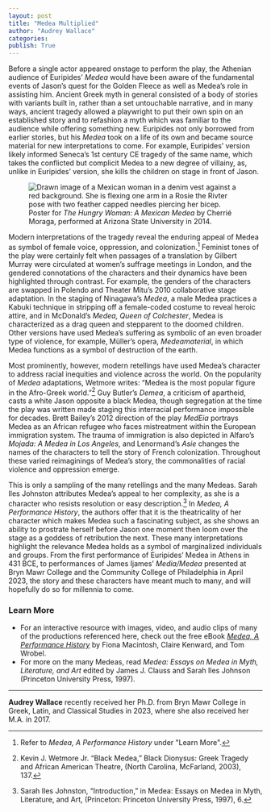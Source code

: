 ```yaml
---
layout: post
title: "Medea Multiplied"
author: "Audrey Wallace"
categories: 
publish: True
---
```


Before a single actor appeared onstage to perform the play, the Athenian audience of Euripides’ *Medea* would have been aware of the fundamental events of Jason’s quest for the Golden Fleece as well as Medea’s role in assisting him. Ancient Greek myth in general consisted of a body of stories with variants built in, rather than a set untouchable narrative, and in many ways, ancient tragedy allowed a playwright to put their own spin on an established story and to refashion a myth which was familiar to the audience while offering something new. Euripides not only borrowed from earlier stories, but his *Medea* took on a life of its own and became source material for new interpretations to come. For example, Euripides’ version likely informed Seneca’s 1st century CE tragedy of the same name, which takes the conflicted but complicit Medea to a new degree of villainy, as, unlike in Euripides’ version, she kills the children on stage in front of Jason.

<figure>
  <img src="{{ site.baseurl }}/assets/images/blog3_poster.jpg" alt="Drawn image of a Mexican woman in a denim vest against a red background. She is flexing one arm in a Rosie the Rivter pose with two feather capped needles piercing her bicep."/>
  <figcaption>Poster for <em>The Hungry Woman: A Mexican Medea</em> by Cherrié Moraga, performed at Arizona State University in 2014.</figcaption>
</figure>

Modern interpretations of the tragedy reveal the enduring appeal of Medea as symbol of female voice, oppression, and colonization.[^1]  Feminist tones of the play were certainly felt when passages of a translation by Gilbert Murray were circulated at women’s suffrage meetings in London, and the gendered connotations of the characters and their dynamics have been highlighted through contrast. For example, the genders of the characters are swapped in Polendo and Theater Mitu’s 2010 collaborative stage adaptation. In the staging of Ninagawa’s *Medea*, a male Medea practices a Kabuki technique in stripping off a female-coded costume to reveal heroic attire, and in McDonald’s *Medea, Queen of Colchester*, Medea is characterized as a drag queen and stepparent to the doomed children. Other versions have used Medea’s suffering as symbolic of an even broader type of violence, for example, Müller’s opera, *Medeamaterial*, in which Medea functions as a symbol of destruction of the earth.

[^1]:Refer to *Medea, A Performance History* under "Learn More".

Most prominently, however, modern retellings have used Medea’s character to address racial inequities and violence across the world. On the popularity of *Medea* adaptations, Wetmore writes: “Medea is the most popular figure in the Afro-Greek world.”[^2]  Guy Butler’s *Demea*, a criticism of apartheid, casts a white Jason opposite a black Medea, though segregation at the time the play was written made staging this interracial performance impossible for decades. Brett Bailey’s 2012 direction of the play *MedEia* portrays Medea as an African refugee who faces mistreatment within the European immigration system. The trauma of immigration is also depicted in Alfaro’s *Mojada: A Medea in Los Angeles*, and Lenormand’s *Asie* changes the names of the characters to tell the story of French colonization. Throughout these varied reimaginings of Medea’s story, the commonalities of racial violence and oppression emerge.

[^2]:Kevin J. Wetmore Jr. “Black Medea,” Black Dionysus: Greek Tragedy and African American Theatre, (North Carolina, McFarland, 2003), 137.

This is only a sampling of the many retellings and the many Medeas. Sarah Iles Johnston attributes Medea’s appeal to her complexity, as she is a character who resists resolution or easy description.[^3]  In *Medea, A Performance History*, the authors offer that it is the theatricality of her character which makes Medea such a fascinating subject, as she shows an ability to prostrate herself before Jason one moment then loom over the stage as a goddess of retribution the next. These many interpretations highlight the relevance Medea holds as a symbol of marginalized individuals and groups. From the first performance of Euripides’ Medea in Athens in 431 BCE, to performances of James Ijames’ *Media/Medea* presented at Bryn Mawr College and the Community College of Philadelphia in April 2023, the story and these characters have meant much to many, and will hopefully do so for millennia to come.

[^3]:Sarah Iles Johnston, “Introduction,” in Medea: Essays on Medea in Myth, Literature, and Art, (Princeton: Princeton University Press, 1997), 6.

### Learn More
- For an interactive resource with images, video, and audio clips of many of the productions referenced here, check out the free eBook [*Medea, A Performance History*](https://books.apple.com/us/book/medea-a-performance-history/id1085751260) by Fiona Macintosh, Claire Kenward, and Tom Wrobel. 
- For more on the many Medeas, read *Medea: Essays on Medea in Myth, Literature, and 
Art* edited by James J. Clauss and Sarah Iles Johnson (Princeton University Press, 1997).

---

**Audrey Wallace** recently received her Ph.D. from Bryn Mawr College in Greek, Latin, and Classical Studies in 2023, where she also received her M.A. in 2017.
